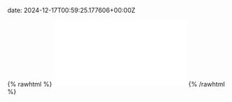 date: 2024-12-17T00:59:25.177606+00:00Z


{% rawhtml %}
<embed src="./test.com-http.html" type="text/html">
{% /rawhtml %}